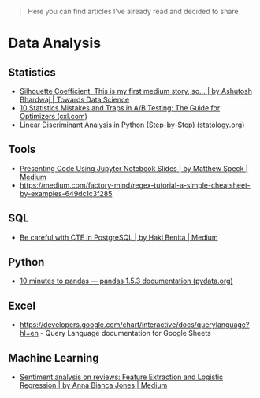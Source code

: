 > Here you can find articles I've already read and decided to share

# Data Analysis
## Statistics 
- [Silhouette Coefficient. This is my first medium story, so… | by Ashutosh Bhardwaj | Towards Data Science](https://towardsdatascience.com/silhouette-coefficient-validating-clustering-techniques-e976bb81d10c)
- [10 Statistics Mistakes and Traps in A/B Testing: The Guide for Optimizers (cxl.com)](https://cxl.com/blog/testing-statistics-mistakes/)
- [Linear Discriminant Analysis in Python (Step-by-Step) (statology.org)](https://www.statology.org/linear-discriminant-analysis-in-python/)
## Tools
- [Presenting Code Using Jupyter Notebook Slides | by Matthew Speck | Medium](https://medium.com/@mjspeck/presenting-code-using-jupyter-notebook-slides-a8a3c3b59d67)
-  https://medium.com/factory-mind/regex-tutorial-a-simple-cheatsheet-by-examples-649dc1c3f285
## SQL
- [Be careful with CTE in PostgreSQL | by Haki Benita | Medium](https://hakibenita.medium.com/be-careful-with-cte-in-postgresql-fca5e24d2119)
## Python
- [10 minutes to pandas — pandas 1.5.3 documentation (pydata.org)](https://pandas.pydata.org/pandas-docs/stable/user_guide/10min.html)

## Excel
- https://developers.google.com/chart/interactive/docs/querylanguage?hl=en - Query Language documentation for Google Sheets

## Machine Learning
- [Sentiment analysis on reviews: Feature Extraction and Logistic Regression | by Anna Bianca Jones | Medium](https://medium.com/@annabiancajones/sentiment-analysis-on-reviews-feature-extraction-and-logistic-regression-43a29635cc81)
